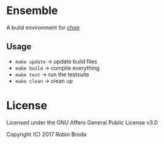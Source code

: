 # Ensemble

A build environment for [choir](https://github.com/coderobe/choir)

## Usage 
- `make update` -> update build files 
- `make build` -> compile everything 
- `make test` -> run the testsuite 
- `make clean` -> clean up 

# License 

Licensed under the GNU Affero General Public License v3.0

Copyright (C) 2017 Robin Broda
